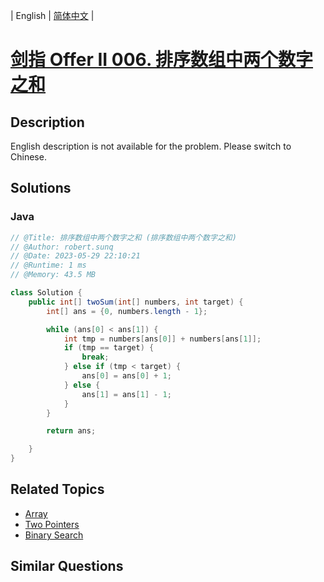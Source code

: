 
| English | [简体中文](README.md) |

# [剑指 Offer II 006. 排序数组中两个数字之和](https://leetcode.cn//problems/kLl5u1/)

## Description

<p>English description is not available for the problem. Please switch to Chinese.</p>


## Solutions


### Java

```Java
// @Title: 排序数组中两个数字之和 (排序数组中两个数字之和)
// @Author: robert.sunq
// @Date: 2023-05-29 22:10:21
// @Runtime: 1 ms
// @Memory: 43.5 MB

class Solution {
    public int[] twoSum(int[] numbers, int target) {
        int[] ans = {0, numbers.length - 1};

        while (ans[0] < ans[1]) {
            int tmp = numbers[ans[0]] + numbers[ans[1]];
            if (tmp == target) {
                break;
            } else if (tmp < target) {
                ans[0] = ans[0] + 1;
            } else {
                ans[1] = ans[1] - 1;
            }
        }

        return ans;

    }
}
```



## Related Topics

- [Array](https://leetcode.cn//tag/array)
- [Two Pointers](https://leetcode.cn//tag/two-pointers)
- [Binary Search](https://leetcode.cn//tag/binary-search)

## Similar Questions


